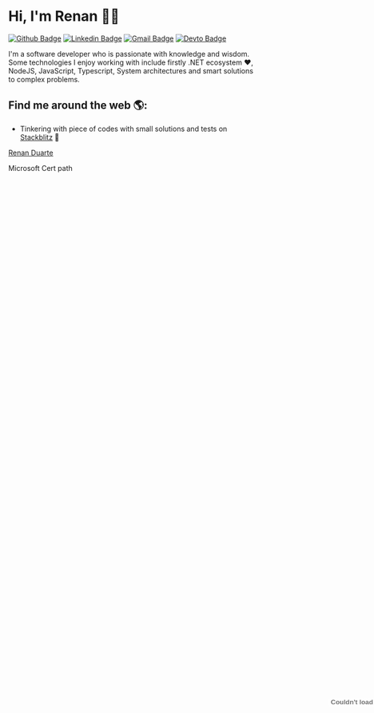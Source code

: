 # Hi, I'm Renan 🧙‍♂️
[![Github Badge](https://img.shields.io/badge/-Github-000?style=flat-square&logo=Github&logoColor=white&link=https://github.com/renanduart3)](https://github.com/renanduart3)
[![Linkedin Badge](https://img.shields.io/badge/-LinkedIn-blue?style=flat-square&logo=Linkedin&logoColor=white&link=https://www.linkedin.com/in/renanduart3/)](https://www.linkedin.com/in/renanduart3/)
[![Gmail Badge](https://img.shields.io/badge/-Gmail-c14438?style=flat-square&logo=Gmail&logoColor=white&link=mailto:renan110306@gmail.com)](mailto:renan110306@gmail.com)
[![Devto Badge](https://img.shields.io/badge/DEV.TO-%230A0A0A.svg?&style=flat-square&logo=dev-dot-to&logoColor=white&link=https://dev.to/renanduart3)](https://dev.to/renanduart3)


I'm a software developer who is passionate with knowledge and wisdom. Some technologies I enjoy working with include firstly  .NET ecosystem ❤, NodeJS, JavaScript, Typescript, System architectures and smart solutions to complex problems.


## Find me around the web 🌎:
- Tinkering with piece of codes with small solutions and tests on <a href="https://stackblitz.com/@renanduart3" target="_blank"> Stackblitz</a> 🏓


<div class="LI-profile-badge"  data-version="v1" data-size="medium" data-locale="en_US" data-type="vertical" data-theme="dark" data-vanity="renanduart3"><a class="LI-simple-link" href='https://br.linkedin.com/in/renanduart3/en-us?trk=profile-badge'>Renan Duarte</a></div>

Microsoft Cert path
<div id="document-container">
    <div id="embed-border" style="visibility: hidden;"></div>
    <embed id="plugin" type="application/x-google-chrome-pdf" src="https://query.prod.cms.rt.microsoft.com/cms/api/am/binary/RE2PjDI" stream-url="chrome-extension://mhjfbmdgcfjbbpaeojofohoefgiehjai/b3a64315-0ffe-4a1b-b2e8-4c75e1d76174" headers="AppEx-Activity-Id: 3394b44d-31d9-42b6-8e98-00c4fff77097
Cache-Control: public, must-revalidate, max-age=10921
Content-Disposition: inline; filename=MSFT-CertPoster_design_010721_v5.pdf
Content-Length: 254950
Content-Type: application/pdf
Date: Mon, 01 Feb 2021 18:24:49 GMT
ETag: W/&quot;86&quot;
Last-Modified: Mon, 11 Jan 2021 05:06:41 GMT
MS-CV: 7qjQQedBWkqWtD5+AGV5Eg.0
X-CMS-Alias: default
X-CMS-DocumentId: RE2PjDI
X-CMS-ExecutionTimeInMilliseconds: 66
X-CMS-ServiceLocation: eastus:1
X-CMS-State: Published
X-CMS-Tenant: am
X-CMS-Type: binary
X-CMS-Version: 42
X-Frame-Options: deny
X-Trace-Context: {&quot;ActivityId&quot;:&quot;3394b44d-31d9-42b6-8e98-00c4fff77097&quot;}
" background-color="0xFFE6E6E6" first-page-separator="4" style="position: relative !important; top: 41px; min-height: calc(100% - 41px);" javascript="allow" stream_timestamp="250199721395" embed-top-offset="41" width="1423" height="2014" full-frame="" class="" data-docheight="3178" data-docwidth="2250">
</div>
